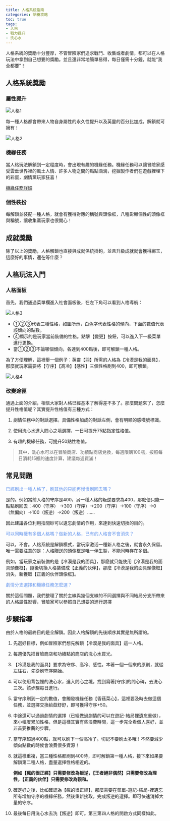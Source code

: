 ```yaml
---
title: 人格系統指南
categories: 培養攻略
toc: true
tags:
- 人格
- 戰力提升
- 洗心水
---
```


人格系統的獎勵十分豐厚，不管冒險家們追求戰鬥、收集或者劇情，都可以在人格玩法中拿到自己想要的獎勵。並且還非常地簡單易得，每日僅需十分鐘，就能“我全都要”！ <!--more-->

## 人格系統獎勵

### 屬性提升

![人格1](https://i.imgur.com/xbtsL6l.png)

每一種人格都會帶來人物自身屬性的永久性提升以及英靈的百分比加成，解鎖就可擁有！

![人格2](https://i.imgur.com/yKwE8ti.png)

### 機緣任務

當人格玩法解鎖到一定程度時，會出現有趣的機緣任務。機緣任務可以讓冒險家感受雲垂世界裡的風土人情、許多人物之間的點點滴滴，挖掘製作者們在遊戲裡埋下的彩蛋，劇情黨玩家狂喜！

[機緣任務詳細](https://shela1216.github.io/TyWarm/2021/06/11/fate/)

### 個性裝扮

每解鎖並裝配一種人格，就會有獲得對應的稱號與頭像框，八種彰顯個性的頭像框與稱號，讓收集黨玩家也很開心！

## 成就獎勵

除了以上的獎勵，人格解鎖也直接與成就係統掛鉤，並且升級成就就會獲得綁玉，這麼好的事情，還在等什麼？

## 人格玩法入門

### 人格面板

首先，我們通過菜單欄進入社會面板後，在左下角可以看到人格導航：

![人格3](https://i.imgur.com/7nXXKOR.png)

+ ①②③代表三種性格，如圖所示，白色字代表性格的傾向，下面的數值代表該傾向的點數。
+ ④顯示的是玩家當前裝備的性格。點擊【變更】按鈕，可以進入下一級菜單進行更換。
+ 當①②③不論哪個傾向，各達到400點後，即可解鎖一種人格。

為了方便理解，這裡舉一個例子：英靈【羽】所需的人格為【冷漠是我的面具】，那麼就玩家需要將【守序】【高冷】【感性】三個性格刷到400，即可解鎖。

![人格4](https://i.imgur.com/VDACoBs.png)

### 改變途徑

通過上面的介紹，相信大家對人格已經基本了解得差不多了。那麼問題來了，怎麼提升性格值呢？其實提升性格值有三種方式：

1. 劇情任務中的對話選擇。具備性格加成的對話左側，會有明顯的感嘆號標識。

2. 使用洗心水進入問心之境選擇，一日可提升75點指定性格值。

3. 有趣的機緣任務，可提升50點性格值。

> 其中，洗心水可以在冒險商店、功績點商店兌換，每週限購100瓶，按照每日消耗15瓶的速度計算，建議每週買滿！

## 常見問題

<font color="#6495ed">已經刷出一種人格了，刷其他的只能再慢慢刷回去嗎？</font>

是的。例如當前人格的守序是400，另一種人格的叛逆要求為400，那麼便只能一點點刷回去：400（守序） →300（守序）→200（守序）→100（守序）→0 （無偏向）→100（叛逆）→200（叛逆）…… 

因此建議各位利用指間砂可以遺忘劇情的作用，來達到快速切換的目的。

<font color="#6495ed">可以同時擁有多個人格嗎？做新的人格，已有的人格會不會消失？</font>

可以，不會。人格系統是解鎖模式，當玩家激活一種新人格之後，就會永久保留。唯一需要注意的是：人格贈送的頭像框是唯一伴生製，不能同時存在多個。

例如，當玩家之前裝備的是【冷漠是我的面具】，那麼就只能使用【冷漠是我的面具頭像框】，隨後切換人格裝備成【正義的伙伴】，那麼【冷漠是我的面具頭像框】消失，新獲取【正義的伙伴頭像框】。

<font color="#6495ed">劇情分支選擇和機緣任務怎麼選？</font>

關於這個問題，我們整理了關於主線與幾個支線的不同選擇與不同結局分支所帶來的人格屬性影響，冒險家可以參照自己想要的進行選擇

## 步驟指導

由於人格的最終目的是全解鎖。因此人格解鎖的先後順序其實是無所謂的。

1. 先選好目標，例如冒險家們想先解鎖【冷漠是我的面具】這一人格。

2. 每週優先把冒險商店和功績點的商店的洗心水買光。
3. 【冷漠是我的面具】要求為守序、高冷、感性。本著一個一個來的原則，就從左往右，先從刷守序開始。 
4. 可以使用背包裡的洗心水，進入問心之境，找到寫著[守序]的問心碑，去洗心三次。該步驟每日進行。
5. 當守序刷到一定的數值，會觸發機緣任務【香菇菜心】，這裡要及時去做這個任務，並選擇交換給菇舒舒，即可獲得守序+50。
6. 中途還可以通過劇情的選擇（已經做過劇情的可以在遊記-結局裡遺忘重做），來小幅度累加性格，但是這樣其實有些浪費時間，這一步完全看個人喜好，並非首要推薦的步驟。
7. 當守序超過400點，就可以刷下一個高冷了。切記不要刷太多哦！不然要減少傾向點數的時候會浪費很多資源！
8. 就這樣重複，當三種性格都刷到400時，即可解鎖第一種人格，接下來如果要解鎖第二種人格，盡量選擇性格相近的。
   
    **例如【瘋的很正經】只需要修改為叛逆，【王者絕非偶然】只需要修改為理性，【正義的伙伴】只需要修改為親和。**
9. 確定好之後，比如確認為【瘋的很正經】，那麼需要在菜單-遊記-結局-裡遺忘所有增加守序的機緣任務，然後重新接取，完成叛逆的選擇。即可快速消掉大量的守序。
10. 最後每日用洗心水去洗【叛逆】即可。第三第四人格的開啟方式同樣如此。